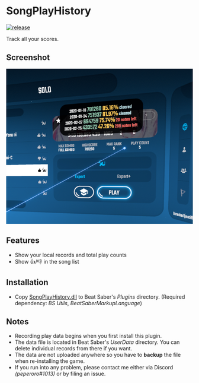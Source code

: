 ﻿# SongPlayHistory

[![release](https://img.shields.io/github/release/swift-kim/SongPlayHistory.svg)](https://github.com/swift-kim/SongPlayHistory/releases)

Track all your scores.

## Screenshot

![Screenshot](Screenshot.png)

## Features

- Show your local records and total play counts
- Show 👍/👎 in the song list

## Installation

- Copy [SongPlayHistory.dll](https://github.com/swift-kim/SongPlayHistory/releases) to Beat Saber's _Plugins_ directory. (Required dependency: _BS Utils_, _BeatSaberMarkupLanguage_)

## Notes

- Recording play data begins when you first install this plugin.
- The data file is located in Beat Saber's _UserData_ directory. You can delete individual records from there if you want.
- The data are not uploaded anywhere so you have to **backup** the file when re-installing the game.
- If you run into any problem, please contact me either via Discord _(peperoro#1013)_ or by filing an issue.
